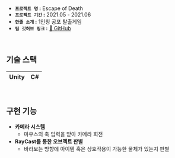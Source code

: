 <br />

- **`프로젝트 명` :** Escape of Death
- **`프로젝트 기간` :** 2021.05 - 2021.06
- **`한줄 소개` :** 1인칭 공포 탈출게임
- **`팀 깃허브 링크` :** <a href="https://github.com/ZDA-Tentative/ZDA_NewProject" target="_blank">📖 GitHub</a>

<br />

## 기술 스택

| Unity | C# |
| :---: | :---: |

<br />

## 구현 기능
- **카메라 시스템**
  - 마우스의 축 입력을 받아 카메라 회전
- **RayCast를 통한 오브젝트 판별**
  - 바라보는 방향에 아이템 혹은 상호작용이 가능한 물체가 있는지 판별

<br />
